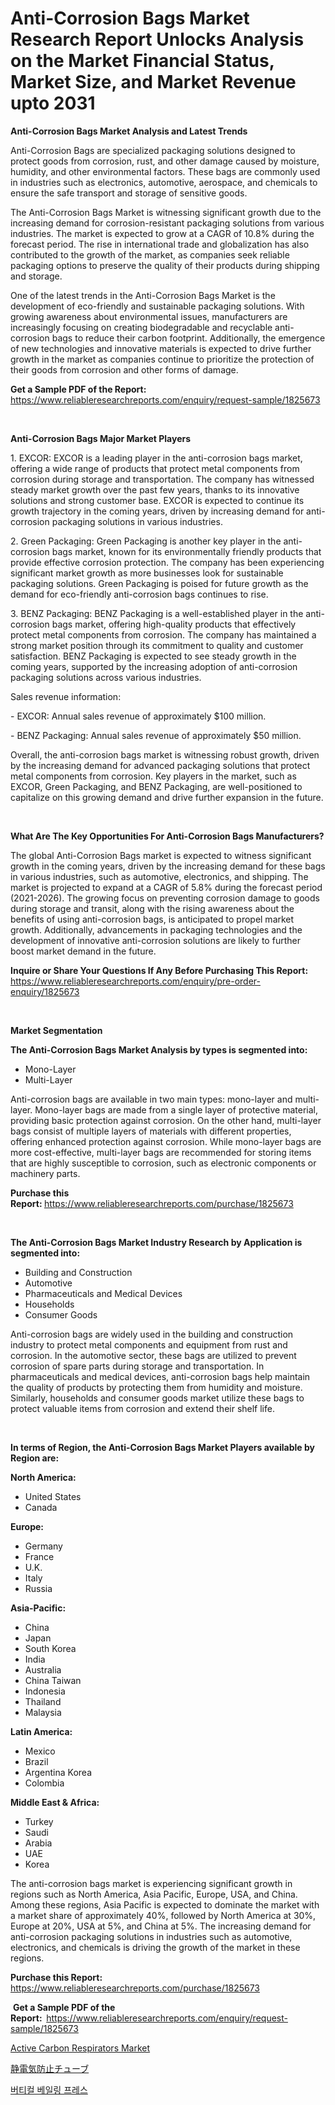 <p><h1>Anti-Corrosion Bags Market Research Report Unlocks Analysis on the Market Financial Status, Market Size, and Market Revenue upto 2031</h1></p><p><strong>Anti-Corrosion Bags Market Analysis and Latest Trends</strong></p>
<p><p>Anti-Corrosion Bags are specialized packaging solutions designed to protect goods from corrosion, rust, and other damage caused by moisture, humidity, and other environmental factors. These bags are commonly used in industries such as electronics, automotive, aerospace, and chemicals to ensure the safe transport and storage of sensitive goods.</p><p>The Anti-Corrosion Bags Market is witnessing significant growth due to the increasing demand for corrosion-resistant packaging solutions from various industries. The market is expected to grow at a CAGR of 10.8% during the forecast period. The rise in international trade and globalization has also contributed to the growth of the market, as companies seek reliable packaging options to preserve the quality of their products during shipping and storage.</p><p>One of the latest trends in the Anti-Corrosion Bags Market is the development of eco-friendly and sustainable packaging solutions. With growing awareness about environmental issues, manufacturers are increasingly focusing on creating biodegradable and recyclable anti-corrosion bags to reduce their carbon footprint. Additionally, the emergence of new technologies and innovative materials is expected to drive further growth in the market as companies continue to prioritize the protection of their goods from corrosion and other forms of damage.</p></p>
<p><strong>Get a Sample PDF of the Report:&nbsp;</strong> <a href="https://www.reliableresearchreports.com/enquiry/request-sample/1825673">https://www.reliableresearchreports.com/enquiry/request-sample/1825673</a></p>
<p>&nbsp;</p>
<p><strong>Anti-Corrosion Bags Major Market Players</strong></p>
<p><p>1. EXCOR: EXCOR is a leading player in the anti-corrosion bags market, offering a wide range of products that protect metal components from corrosion during storage and transportation. The company has witnessed steady market growth over the past few years, thanks to its innovative solutions and strong customer base. EXCOR is expected to continue its growth trajectory in the coming years, driven by increasing demand for anti-corrosion packaging solutions in various industries.</p><p>2. Green Packaging: Green Packaging is another key player in the anti-corrosion bags market, known for its environmentally friendly products that provide effective corrosion protection. The company has been experiencing significant market growth as more businesses look for sustainable packaging solutions. Green Packaging is poised for future growth as the demand for eco-friendly anti-corrosion bags continues to rise.</p><p>3. BENZ Packaging: BENZ Packaging is a well-established player in the anti-corrosion bags market, offering high-quality products that effectively protect metal components from corrosion. The company has maintained a strong market position through its commitment to quality and customer satisfaction. BENZ Packaging is expected to see steady growth in the coming years, supported by the increasing adoption of anti-corrosion packaging solutions across various industries.</p><p>Sales revenue information:</p><p>- EXCOR: Annual sales revenue of approximately $100 million.</p><p>- BENZ Packaging: Annual sales revenue of approximately $50 million.</p><p>Overall, the anti-corrosion bags market is witnessing robust growth, driven by the increasing demand for advanced packaging solutions that protect metal components from corrosion. Key players in the market, such as EXCOR, Green Packaging, and BENZ Packaging, are well-positioned to capitalize on this growing demand and drive further expansion in the future.</p></p>
<p>&nbsp;</p>
<p><strong>What Are The Key Opportunities For Anti-Corrosion Bags Manufacturers?</strong></p>
<p><p>The global Anti-Corrosion Bags market is expected to witness significant growth in the coming years, driven by the increasing demand for these bags in various industries, such as automotive, electronics, and shipping. The market is projected to expand at a CAGR of 5.8% during the forecast period (2021-2026). The growing focus on preventing corrosion damage to goods during storage and transit, along with the rising awareness about the benefits of using anti-corrosion bags, is anticipated to propel market growth. Additionally, advancements in packaging technologies and the development of innovative anti-corrosion solutions are likely to further boost market demand in the future.</p></p>
<p><strong>Inquire or Share Your Questions If Any Before Purchasing This Report:</strong> <a href="https://www.reliableresearchreports.com/enquiry/pre-order-enquiry/1825673">https://www.reliableresearchreports.com/enquiry/pre-order-enquiry/1825673</a></p>
<p>&nbsp;</p>
<p><strong>Market Segmentation</strong></p>
<p><strong>The Anti-Corrosion Bags Market Analysis by types is segmented into:</strong></p>
<p><ul><li>Mono-Layer</li><li>Multi-Layer</li></ul></p>
<p><p>Anti-corrosion bags are available in two main types: mono-layer and multi-layer. Mono-layer bags are made from a single layer of protective material, providing basic protection against corrosion. On the other hand, multi-layer bags consist of multiple layers of materials with different properties, offering enhanced protection against corrosion. While mono-layer bags are more cost-effective, multi-layer bags are recommended for storing items that are highly susceptible to corrosion, such as electronic components or machinery parts.</p></p>
<p><strong>Purchase this Report:&nbsp;</strong><a href="https://www.reliableresearchreports.com/purchase/1825673">https://www.reliableresearchreports.com/purchase/1825673</a></p>
<p>&nbsp;</p>
<p><strong>The Anti-Corrosion Bags Market Industry Research by Application is segmented into:</strong></p>
<p><ul><li>Building and Construction</li><li>Automotive</li><li>Pharmaceuticals and Medical Devices</li><li>Households</li><li>Consumer Goods</li></ul></p>
<p><p>Anti-corrosion bags are widely used in the building and construction industry to protect metal components and equipment from rust and corrosion. In the automotive sector, these bags are utilized to prevent corrosion of spare parts during storage and transportation. In pharmaceuticals and medical devices, anti-corrosion bags help maintain the quality of products by protecting them from humidity and moisture. Similarly, households and consumer goods market utilize these bags to protect valuable items from corrosion and extend their shelf life.</p></p>
<p>&nbsp;</p>
<p><strong>In terms of Region, the Anti-Corrosion Bags Market Players available by Region are:</strong></p>
<p>
    <p> <strong> North America: </strong>
        <ul>
            <li>United States</li>
            <li>Canada</li>
        </ul>
        </p> 
    <p> <strong> Europe: </strong>
        <ul>
            <li>Germany</li>
            <li>France</li>
            <li>U.K.</li>
            <li>Italy</li>
            <li>Russia</li>
        </ul>
        </p> 
    <p> <strong> Asia-Pacific: </strong>
        <ul>
            <li>China</li>
            <li>Japan</li>
            <li>South Korea</li>
            <li>India</li>
            <li>Australia</li>
            <li>China Taiwan</li>
            <li>Indonesia</li>
            <li>Thailand</li>
            <li>Malaysia</li>
        </ul>
        </p> 
    <p> <strong> Latin America: </strong>
        <ul>
            <li>Mexico</li>
            <li>Brazil</li>
            <li>Argentina Korea</li>
            <li>Colombia</li>
        </ul>
        </p> 
    <p> <strong> Middle East & Africa: </strong>
        <ul>
            <li>Turkey</li>
            <li>Saudi</li>
            <li>Arabia</li>
            <li>UAE</li>
            <li>Korea</li>
        </ul>
    </p>
    </p>
<p><p>The anti-corrosion bags market is experiencing significant growth in regions such as North America, Asia Pacific, Europe, USA, and China. Among these regions, Asia Pacific is expected to dominate the market with a market share of approximately 40%, followed by North America at 30%, Europe at 20%, USA at 5%, and China at 5%. The increasing demand for anti-corrosion packaging solutions in industries such as automotive, electronics, and chemicals is driving the growth of the market in these regions.</p></p>
<p><strong>Purchase this Report: </strong><a href="https://www.reliableresearchreports.com/purchase/1825673">https://www.reliableresearchreports.com/purchase/1825673</a></p>
<p>&nbsp;<strong>Get a Sample PDF of the Report:&nbsp;&nbsp;</strong><a href="https://www.reliableresearchreports.com/enquiry/request-sample/1825673">https://www.reliableresearchreports.com/enquiry/request-sample/1825673</a></p>
<p><strong></strong></p>
<p><p><a href="https://github.com/WillieWoodard/Market-Research-Report-List-4/blob/main/active-carbon-respirators-market.md">Active Carbon Respirators Market</a></p><p><a href="https://github.com/oafhukehf4709715/Market-Research-Report-List-1/blob/main/87736527460.md">静電気防止チューブ</a></p><p><a href="https://github.com/crfsywufhm81415/Market-Research-Report-List-1/blob/main/45859096491.md">버티컬 베일링 프레스</a></p></p>
